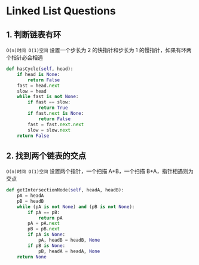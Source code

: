 # Linked List Questions

## 1. 判断链表有环

`O(n)时间 O(1)空间` 设置一个步长为 2 的快指针和步长为 1 的慢指针，如果有环两个指针必会相遇

```python
def hasCycle(self, head):
    if head is None:
        return False
    fast = head.next
    slow = head
    while fast is not None:
        if fast == slow:
            return True
        if fast.next is None:
            return False
        fast = fast.next.next
        slow = slow.next
    return False
```

## 2. 找到两个链表的交点

`O(n)时间 O(1)空间` 设置两个指针，一个扫描 A+B，一个扫描 B+A，指针相遇则为交点

```python
def getIntersectionNode(self, headA, headB):
    pA = headA
    pB = headB
    while (pA is not None) and (pB is not None):
        if pA == pB:
            return pA
        pA = pA.next
        pB = pB.next
        if pA is None:
            pA, headB = headB, None
        if pB is None:
            pB, headA = headA, None
    return None
```
